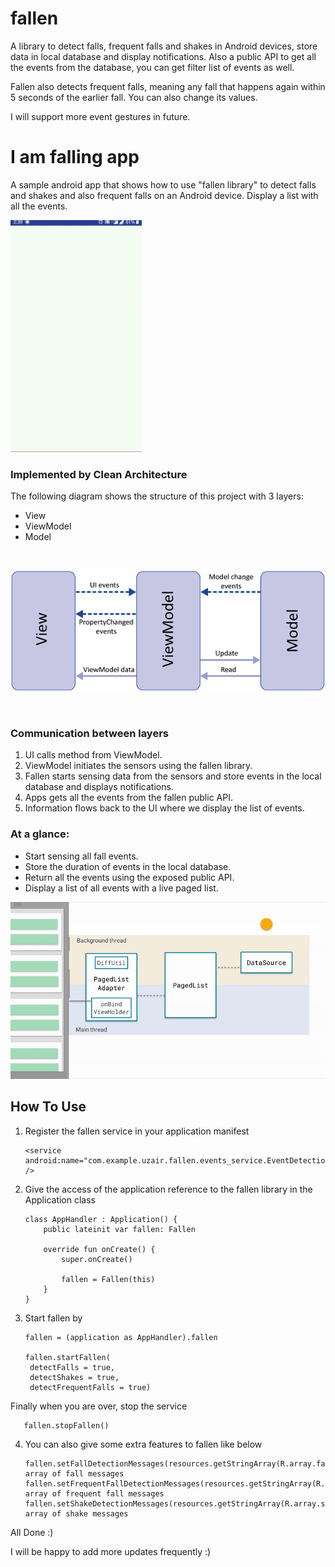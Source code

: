 # fallen
A library to detect falls, frequent falls and shakes in Android devices, store data in local database and display notifications. Also a public API
to get all the events from the database, you can get filter list of events as well.

Fallen also detects frequent falls, meaning any fall that happens again within 5 seconds of the earlier fall. You can also change its values.

I will support more event gestures in future.

# I am falling app
A sample android app that shows how to use "fallen library" to detect falls and shakes and also frequent falls on an Android device.
Display a list with all the events.

![Example1](documents/raw/app_demo.gif)

### Implemented by Clean Architecture
The following diagram shows the structure of this project with 3 layers:
- View
- ViewModel
- Model

<br>
<p align="center">
  <img src="/documents/raw/mvvm.png"/>
</p>
<br>

### Communication between layers

1. UI calls method from ViewModel.
2. ViewModel initiates the sensors using the fallen library.
3. Fallen starts sensing data from the sensors and store events in the local database and displays notifications.
4. Apps gets all the events from the fallen public API.
5. Information flows back to the UI where we display the list of events.

### At a glance:

- Start sensing all fall events.
- Store the duration of events in the local database.
- Return all the events using the exposed public API.
- Display a list of all events with a live paged list.

![Example2](documents/raw/pagination.gif)

## How To Use

1. Register the fallen service in your application manifest

       <service android:name="com.example.uzair.fallen.events_service.EventDetectionService" />
    
2. Give the access of the application reference to the fallen library in the Application class
    
       class AppHandler : Application() {
           public lateinit var fallen: Fallen

           override fun onCreate() {
               super.onCreate()

               fallen = Fallen(this)
           }
       }
    
3. Start fallen by 

       fallen = (application as AppHandler).fallen
    
       fallen.startFallen(
        detectFalls = true,
        detectShakes = true,
        detectFrequentFalls = true)
        
 Finally when you are over, stop the service
         
       fallen.stopFallen()
 
 4. You can also give some extra features to fallen like below
  
        fallen.setFallDetectionMessages(resources.getStringArray(R.array.fall_detected_messages))//String array of fall messages
        fallen.setFrequentFallDetectionMessages(resources.getStringArray(R.array.frequent_fall_messages))//String array of frequent fall messages
        fallen.setShakeDetectionMessages(resources.getStringArray(R.array.shake_messages))//String array of shake messages
    
All Done :)

I will be happy to add more updates frequently :)
